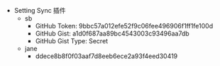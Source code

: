 - Setting Sync 插件
    - sb
        - GitHub Token: 9bbc57a012efe52f9c06fee496906f1ff1fe100d
        - GitHub Gist: a1d0f687aa89bc4543003c93496aa7db
        - GitHub Gist Type: Secret
    - jane
        - ddece8b8f0f03aaf7d8eeb6ece2a93f4eed30419